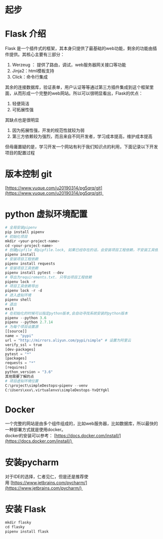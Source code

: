 # 起步


# Flask 介绍
Flask 是一个插件式的框架，其本身只提供了最基础的web功能，剩余的功能由插件提供。其核心主要有三部分：

1. Werzeug ： 提供了路由，调试，web服务器网关接口等功能
1. Jinja2：html模板支持
1. Click：命令行集成

其余的连接数据库，验证表单，用户认证等等通过第三方插件集成到这个框架里面，从而形成一个完整的web网站。所以可以很明显看出，Flask的优点：

1. 轻便简洁
1. 可拓展性强

其缺点也是很明显

1. 因为拓展性强，开发的规范性就较为弱
1. 第三方依赖较为强烈，而且来自不同开发者，学习成本提高，维护成本提高

但毋庸置疑的是，学习开发一个网站有利于我们知识点的利用，下面记录以下开发项目的配置过程

# 版本控制 git
[https://www.yuque.com/u20190314/pg5qrq/git](https://www.yuque.com/u20190314/pg5qrq/git) 

# python 虚拟环境配置
```python
# 全局安装pipenv
pip install pipenv 
# 初始化项目
mkdir <your-project-name>
cd <your-project-name>
# 创建pipfile 和pipfile.lock, 如果已经存在的话，会安装项目工程依赖，不安装工具依赖
pipenv install 
# 安装项目工程依赖
pipenv install requests 
# 安装项目工具依赖
pipenv install pytest --dev
# 导出为requirements.txt. 只导出项目工程依赖
pipenv lock -r
# 项目工具依赖导出
pipenv lock -r -d
# 进入虚拟环境
pipenv shell
# 退出
exit
# 在初始化的时候可以指定python版本,会自动寻找系统安装的python版本
pipenv --python 3.6 
pipenv --python 2.7.14 
# 为每个项目设置源
[[source]]
name = "pypi"
url = "http://mirrors.aliyun.com/pypi/simple" # 设置为阿里云
verify_ssl = true
[dev-packages]
pytest = "*"
[packages]
requests = "*"
[requires]
python_version = "3.6"
其他需要了解的点
# 项目虚拟环境位置
C:\project\simpleDestops>pipenv --venv
C:\Users\xxx\.virtualenvs\simpleDestops-YxQtYgkl
```

# Docker 
一个完整的网站是由多个组件组成的，比如web服务器，比如数据库，所以最快的一种部署方式就是使用docker。<br />docker的安装可以参考： [https://docs.docker.com/install/](https://docs.docker.com/install/) 

# 安装pycharm
对于IDE的选择，仁者见仁，但是还是推荐使用 [https://www.jetbrains.com/pycharm/](https://www.jetbrains.com/pycharm/) 


# 安装 Flask
```python
mkdir flasky
cd flasky
pipenv install flask 
```


